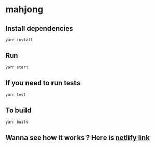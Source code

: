 # mahjong

## Install dependencies
```
yarn install
```

## Run

```
yarn start
```

## If you need to run tests
```
yarn test
```

## To build
```
yarn build
```

## Wanna see how it works ? Here is [netlify link](https://nifty-wescoff-22b6ca.netlify.app/)
